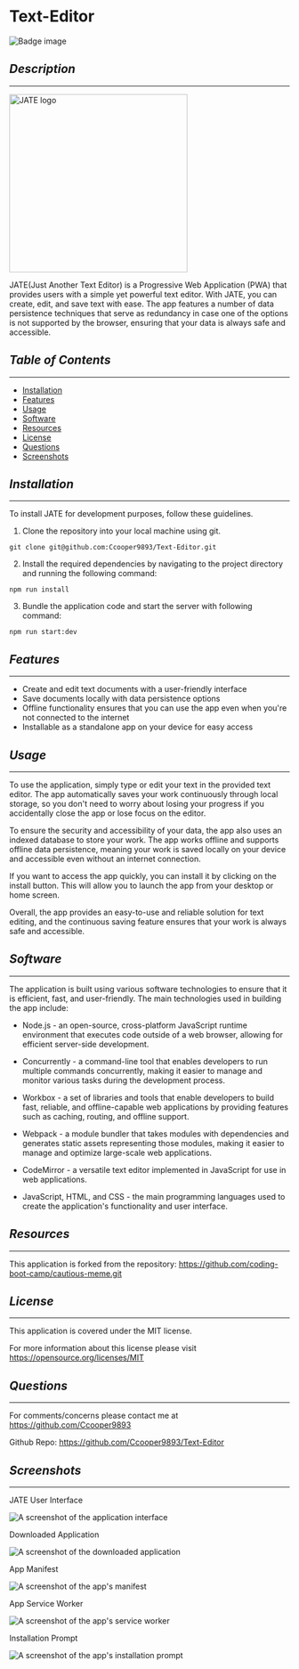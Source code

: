 # Text-Editor
![Badge image](https://img.shields.io/badge/license-MIT-green)

## *Description*
___

<img src="./screenshots/logopic.png" alt="JATE logo" style="width: 20rem;"> 

JATE(Just Another Text Editor) is a Progressive Web Application (PWA) that provides users with a simple yet powerful text editor. With JATE, you can create, edit, and save text with ease. The app features a number of data persistence techniques that serve as redundancy in case one of the options is not supported by the browser, ensuring that your data is always safe and accessible.



## *Table of Contents*
 ___
  - [Installation](#installation)
  - [Features](#features)
  - [Usage](#usage)
  - [Software](#software)
  - [Resources](#resources)
  - [License](#license)
  - [Questions](#questions)
  - [Screenshots](#screenshots)

## *Installation*
___
To install JATE for development purposes, follow these guidelines.

1. Clone the repository into your local machine using git.
```
git clone git@github.com:Ccooper9893/Text-Editor.git
```

2. Install the required dependencies by navigating to the project directory and running the following command:
```
npm run install
```

3. Bundle the application code and start the server with following command:
```
npm run start:dev
``` 

## *Features*
___
- Create and edit text documents with a user-friendly interface
- Save documents locally with data persistence options
- Offline functionality ensures that you can use the app even when you're not connected to the internet
- Installable as a standalone app on your device for easy access

## *Usage*
___
To use the application, simply type or edit your text in the provided text editor. The app automatically saves your work continuously through local storage, so you don't need to worry about losing your progress if you accidentally close the app or lose focus on the editor.

To ensure the security and accessibility of your data, the app also uses an indexed database to store your work. The app works offline and supports offline data persistence, meaning your work is saved locally on your device and accessible even without an internet connection.

If you want to access the app quickly, you can install it by clicking on the install button. This will allow you to launch the app from your desktop or home screen.

Overall, the app provides an easy-to-use and reliable solution for text editing, and the continuous saving feature ensures that your work is always safe and accessible.

## *Software*
___
The application is built using various software technologies to ensure that it is efficient, fast, and user-friendly. The main technologies used in building the app include:

- Node.js - an open-source, cross-platform JavaScript runtime environment that executes code outside of a web browser, allowing for efficient server-side development.

- Concurrently - a command-line tool that enables developers to run multiple commands concurrently, making it easier to manage and monitor various tasks during the development process.

- Workbox - a set of libraries and tools that enable developers to build fast, reliable, and offline-capable web applications by providing features such as caching, routing, and offline support.

- Webpack - a module bundler that takes modules with dependencies and generates static assets representing those modules, making it easier to manage and optimize large-scale web applications.

- CodeMirror - a versatile text editor implemented in JavaScript for use in web applications.

- JavaScript, HTML, and CSS - the main programming languages used to create the application's functionality and user interface.

## *Resources*
___
This application is forked from the repository: https://github.com/coding-boot-camp/cautious-meme.git

## *License*
___
This application is covered under the MIT license.

For more information about this license please visit https://opensource.org/licenses/MIT

## *Questions*
___
For comments/concerns please contact me at https://github.com/Ccooper9893

Github Repo: https://github.com/Ccooper9893/Text-Editor

## *Screenshots*
___

JATE User Interface

<img src="./screenshots/jatepic.png" alt="A screenshot of the application interface">

Downloaded Application

<img src="./screenshots/appinstalledpic.png" alt="A screenshot of the downloaded application">

App Manifest

<img src="./screenshots/manifestpic.png" alt="A screenshot of the app's manifest">

App Service Worker

<img src="./screenshots/swpic.png" alt="A screenshot of the app's service worker">

Installation Prompt

<img src="./screenshots/installpic.png" alt="A screenshot of the app's installation prompt">